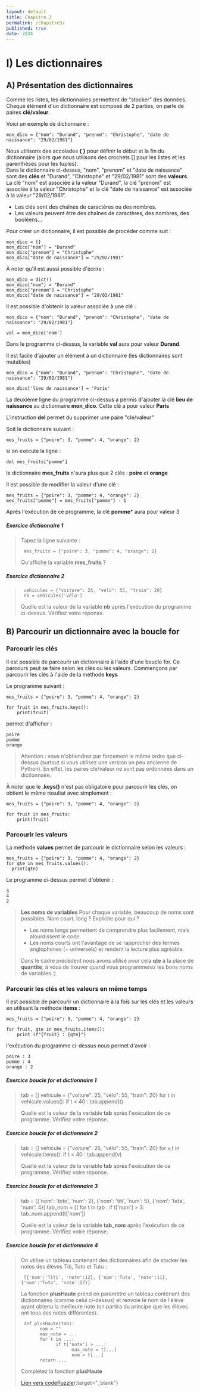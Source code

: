 ```yaml
---
layout: default
title: Chapitre 3
permalink: /chapitre3/
published: true
date: 2024
---
```


# I) Les dictionnaires

## A)  Présentation des dictionnaires

Comme les listes, les dictionnaires permettent de "stocker" des données. Chaque élément d'un dictionnaire est composé de 2 parties, on parle de paires **clé/valeur**. 

Voici un exemple de dictionnaire :

```
mon_dico = {"nom": "Durand", "prenom": "Christophe", "date de naissance": "29/02/1981"}
```

Nous utilisons des accolades **{ }** pour définir le début et la fin du dictionnaire (alors que nous utilisons des crochets [] pour les listes et les parenthèses pour les tuples). <br>
Dans le dictionnaire ci-dessus, "nom", "prenom" et "date de naissance" sont des **clés** et "Durand", "Christophe" et "29/02/1981" sont des **valeurs**.<br>
La clé "nom" est associée à la valeur "Durand", la clé "prenom" est associée à la valeur "Christophe" et la clé "date de naissance" est associée à la valeur "29/02/1981". 
- Les clés sont des chaînes de caractères ou des nombres. 
- Les valeurs peuvent être des chaînes de caractères, des nombres, des booléens...

Pour créer un dictionnaire, il est possible de procéder comme suit :

```
mon_dico = {}
mon_dico["nom"] = "Durand"
mon_dico["prenom"] = "Christophe"
mon_dico["date de naissance"] = "29/02/1981"
```

À noter qu'il est aussi possible d'écrire :

```
mon_dico = dict()
mon_dico["nom"] = "Durand"
mon_dico["prenom"] = "Christophe"
mon_dico["date de naissance"] = "29/02/1981"
```

Il est possible d'obtenir la valeur associée à une clé :

```
mon_dico = {"nom": "Durand", "prenom": "Christophe", "date de naissance": "29/02/1981"}

val = mon_dico['nom']
```

Dans le programme ci-dessus, la variable **val** aura pour valeur **Durand**.

Il est facile d'ajouter un élément à un dictionnaire (les dictionnaires sont mutables)

```
mon_dico = {"nom": "Durand", "prenom": "Christophe", "date de naissance": "29/02/1981"}

mon_dico['lieu de naissance'] = 'Paris'
```
La  deuxième ligne du programme ci-dessus  a permis  d'ajouter la clé **lieu de naissance** au dictionnaire **mon_dico**. Cette clé a pour valeur **Paris**

L'instruction **del** permet du supprimer une paire "clé/valeur"

Soit le dictionnaire suivant :

```
mes_fruits = {"poire": 3, "pomme": 4, "orange": 2}
```
si on exécute la ligne :

```
del mes_fruits["pomme"]
```
le dictionnaire **mes_fruits** n'aura plus  que 2 clés : **poire** et **orange**

Il est possible de modifier la valeur d'une clé :

```
mes_fruits = {"poire": 3, "pomme": 4, "orange": 2}
mes_fruits["pomme"] = mes_fruits["pomme"] - 1
```

Après l'exécution de ce programme, la clé **pomme*** aura pour valeur 3

##### Exercice dictionnaire 1

> Tapez la ligne suivante :
> 
>      mes_fruits = {"poire": 3, "pomme": 4, "orange": 2}
> 
> Qu'affiche la variable **mes_fruits** ?

##### Exercice dictionnaire 2

>      vehicules = {"voiture": 25, "vélo": 55, "train": 20}
>      nb = vehicules['vélo']
>
> Quelle  est la valeur de la variable **nb** après l'exécution du programme ci-dessus. Vérifiez votre réponse.


## B) Parcourir un dictionnaire avec la boucle for

### Parcourir les clés

Il est possible de parcourir un dictionnaire à l'aide d'une boucle for. Ce parcours peut se faire selon les clés ou les valeurs. Commençons par parcourir les clés à l'aide de la méthode **keys**

Le programme suivant :

```
mes_fruits = {"poire": 3, "pomme": 4, "orange": 2}

for fruit in mes_fruits.keys():
	print(fruit)
```
permet d'afficher :

```
poire
pomme
orange
```

> Attention : vous n'obtiendrez par forcement le même ordre que ci-dessus (surtout si vous utilisez une version un peu ancienne de Python). En effet, les paires clé/valeur ne sont pas ordonnées dans un dictionnaire.

À noter que le **.keys()** n'est pas obligatoire pour parcourir les clés, on obtient le même résultat avec simplement :

```
mes_fruits = {"poire": 3, "pomme": 4, "orange": 2}

for fruit in mes_fruits:
	print(fruit)
```

### Parcourir les valeurs

La méthode **values** permet de parcourir le dictionnaire selon les valeurs :

```
mes_fruits = {"poire": 3, "pomme": 4, "orange": 2}
for qte in mes_fruits.values():
  print(qte)
```

Le programme ci-dessus permet d'obtenir :

```
3
4
2
```

> **Les noms de variables** Pour chaque variable, beaucoup de noms sont possibles. Nom court, long ? Explicite pour qui ?
> - Les noms longs permettent de comprendre plus facilement, mais alourdissent le code.
> - Les noms courts ont l'avantage de se rapprocher des termes anglophones (+ universels) et rendent la lecture plus agréable.
> 
> Dans le cadre précédent nous avons utilisé pour cela **qte** à la
> place de **quantite**, à vous de trouver quand vous programmerez les
> bons noms de variables :)

### Parcourir les clés et les valeurs en même temps

Il est possible de parcourir un dictionnaire à la fois sur les clés et les valeurs en utilisant la méthode **items** :

```
mes_fruits = {"poire": 3, "pomme": 4, "orange": 2}

for fruit, qte in mes_fruits.items():
	print (f"{fruit} : {qte}")
```
l'exécution du programme ci-dessus nous permet d'avoir :
```
poire : 3
pomme : 4
orange : 2
```

##### Exercice boucle for et dictionnaire 1

>tab = []
>vehicule = {"voiture": 25, "vélo": 55, "train": 20}
>for t in vehicule.values():
>      if t < 40 :
>            tab.append(t)
>
>Quelle est la valeur de la variable **tab** après l'exécution de  ce programme. Vérifiez votre réponse.

##### Exercice boucle for et dictionnaire 2

>tab = []
>vehicule = {"voiture": 25, "vélo": 55, "train": 20}
>for v,t in vehicule.items():
>      if t < 40 :
>            tab.append(v)
>
>Quelle est la valeur de la variable **tab** après l'exécution de  ce programme. Vérifiez votre réponse.

##### Exercice boucle for et dictionnaire 3

>tab = [{'nom': 'toto', 'num': 2}, {'nom': 'titi', 'num': 5},  {'nom': 'tata', 'num': 4}]
>tab_nom =  []
>for t in tab :
>      if t['num'] > 3:
>            tab_nom.append(t['nom'])
>
>Quelle est la valeur de la variable **tab_nom** après l'exécution de  ce programme. Vérifiez votre réponse.

##### Exercice boucle for et dictionnaire 4

>On utilise un tableau contenant des dictionnaires afin de stocker les notes des élèves Titi, Toto et Tutu :
>
>      [{'nom':'Titi', 'note':12}, {'nom':'Tutu', 'note':11}, {'nom':'Toto', 'note':17}]
>
>La fonction **plusHaute** prend en paramètre un tableau contenant des dictionnaires (comme celui ci-dessus) et renvoie le nom de l'élève ayant obtenu la meilleure note (on partira du principe que les élèves ont tous des notes différentes).
>
>      def plusHaute(tab):
>            nom = ""
>            max_note = ...
>            for t in ...:
>                  if t['note'] > ...:
>                        max_note = t[...]
>                        nom = t[...]
>            return ...
>
>Complétez la fonction **plusHaute**
>
>[Lien vers codePuzzle](http://www.codepuzzle.io/DVUT3){:target="_blank"}
